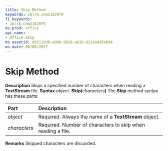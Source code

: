 ```yaml
---
title: Skip Method
keywords: vblr6.chm2182079
f1_keywords:
- vblr6.chm2182079
ms.prod: office
api_name:
- Office.Skip
ms.assetid: 0951169b-a890-9828-a81b-9218a9d5ebd4
ms.date: 06/08/2017
---
```



# Skip Method



 **Description**
Skips a specified number of characters when reading a **TextStream** file.
 **Syntax**
 _object_. **Skip(**_characters_**)**
The **Skip** method syntax has these parts:


|**Part**|**Description**|
|:-----|:-----|
| _object_|Required. Always the name of a **TextStream** object.|
| _characters_|Required. Number of characters to skip when reading a file.|
 **Remarks**
Skipped characters are discarded.

